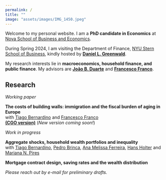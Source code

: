 ```yaml
---
permalink: /
title: ""
image: "assets/images/IMG_1450.jpeg"
---
```



Welcome to my personal website. I am a **PhD candidate in Economics** at [Nova School of Business and Economics](http://novasbe.pt). 

During Spring 2024, I am visiting the Department of Finance, [NYU Stern School of Business](https://www.stern.nyu.edu/experience-stern/about/departments-centers-initiatives/academic-departments/finance), kindly hosted by [**Daniel L. Greenwald**](https://www.dlgreenwald.com).

My research interests lie in **macroeconomics, household finance, and public finance**. My advisors are [**João B. Duarte**](https://jbduarte.com) and [**Francesco Franco**](https://www.novasbe.unl.pt/en/faculty-research/faculty/faculty-detail/id/55/francesco-franco).


## Research

_Working paper_

**The costs of building walls: immigration and the fiscal burden of aging in Europe** <br> with [Tiago Bernardino](https://www.su.se/english/profiles/tibe6711-1.511719) and [Francesco Franco](https://www.novasbe.unl.pt/en/faculty-research/faculty/faculty-detail/id/55/francesco-franco)<br>
[**(CGO version)**](https://www.thecgo.org/wp-content/uploads/2024/02/CGO-2024-Immigration-WorkingPaper-Feb-CostsofBuildingWalls.pdf) (_New version coming soon!_)

_Work in progress_

**Aggregate shocks, household wealth portfolios and inequality** <br> with [Tiago Bernardino](https://www.tiagobernardino.com), [Pedro Brinca](https://pedrobrinca.pt), [Ana Melissa Ferreira](https://www2.novasbe.unl.pt/en/programs/phds/phd-in-economics-finance/phd-students/current-phd-students/id/209/melissa-ferreira), [Hans Holter](https://sites.google.com/site/hansaholter/) and [Mariana N. Pires](http://www.mariananetopires.com)

**Mortgage contract design, saving rates and the wealth distribution**

_Please reach out by e-mail for preliminary drafts._

